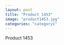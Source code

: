 ```yaml
---
layout: post
title: "Product 1453"
image: "product1453.jpg"
categories: "category1"
---
```

Product 1453

